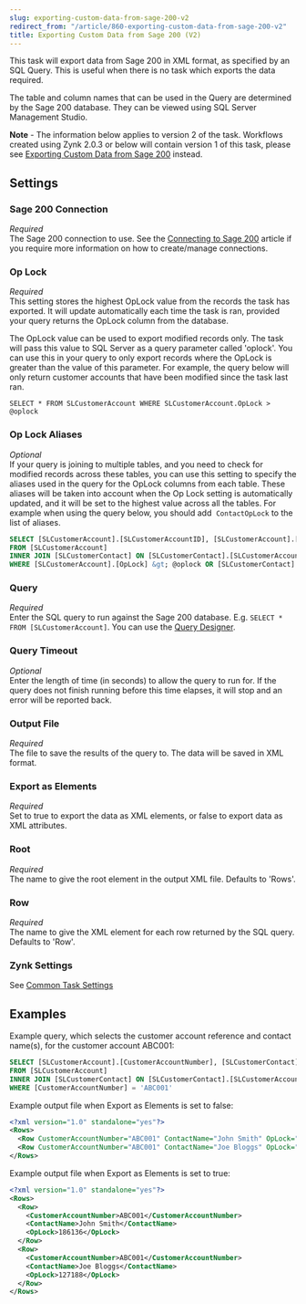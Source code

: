 ```yaml
---
slug: exporting-custom-data-from-sage-200-v2
redirect_from: "/article/860-exporting-custom-data-from-sage-200-v2"
title: Exporting Custom Data from Sage 200 (V2)
---
```

This task will export data from Sage 200 in XML format, as specified by an SQL Query. This is useful when there is no task which exports the data required.

The table and column names that can be used in the Query are determined by the Sage 200 database. They can be viewed using SQL Server Management Studio.

**Note** - The information below applies to version 2 of the task. Workflows created using Zynk 2.0.3 or below will contain version 1 of this task, please see 
[Exporting Custom Data from Sage 200](exporting-custom-data-from-sage-200) instead.

## Settings
### Sage 200 Connection
_Required_  
The Sage 200 connection to use.  See the [Connecting to Sage 200](connecting-to-sage-200) article if you require more information on how to create/manage connections.

### Op Lock
_Required_  
This setting stores the highest OpLock value from the records the task has exported. It will update automatically each time the task is ran, provided your query returns the OpLock column from the database.

The OpLock value can be used to export modified records only. The task will pass this value to SQL Server as a query parameter called 'oplock'. You can use this in your query to only export records where the OpLock is greater than the value of this parameter. For example, the query below will only return customer accounts that have been modified since the task last ran.

`SELECT * FROM SLCustomerAccount WHERE SLCustomerAccount.OpLock > @oplock` 

### Op Lock Aliases
_Optional_  
If your query is joining to multiple tables, and you need to check for modified records across these tables, you can use this setting to specify the aliases used in the query for the OpLock columns from each table. These aliases will be taken into account when the Op Lock setting is automatically updated, and it will be set to the highest value across all the tables. For example when using the query below, you should add 	`ContactOpLock` to the list of aliases.  
  
```sql
SELECT [SLCustomerAccount].[SLCustomerAccountID], [SLCustomerAccount].[OpLock], [SLCustomerContact].[ContactName], [SLCustomerContact].[OpLock] AS [ContactOpLock]
FROM [SLCustomerAccount] 
INNER JOIN [SLCustomerContact] ON [SLCustomerContact].[SLCustomerAccountID] = [SLCustomerAccount].[SLCustomerAccountID]
WHERE [SLCustomerAccount].[OpLock] &gt; @oplock OR [SLCustomerContact].[OpLock] > @oplock
```
### Query
_Required_  
Enter the SQL query to run against the Sage 200 database.  E.g. `SELECT * FROM [SLCustomerAccount]`.  You can use the [Query Designer](using-the-query-designer).  

### Query Timeout
_Optional_  
Enter the length of time (in seconds) to allow the query to run for. If the query does not finish running before this time elapses, it will stop and an error will be reported back.

### Output File
_Required_  
The file to save the results of the query to. The data will be saved in XML format.

### Export as Elements
_Required_  
Set to true to export the data as XML elements, or false to export data as XML attributes.

### Root
_Required_  
The name to give the root element in the output XML file. Defaults to 'Rows'.

### Row
_Required_  
The name to give the XML element for each row returned by the SQL query. Defaults to 'Row'.

### Zynk Settings
See [Common Task Settings](common-task-settings)

## Examples
Example query, which selects the customer account reference and contact name(s), for the customer account ABC001:

```sql
SELECT [SLCustomerAccount].[CustomerAccountNumber], [SLCustomerContact].[ContactName], CONVERT(bigint, [SLCustomerContact].[OpLock]) AS [OpLock] 
FROM [SLCustomerAccount] 
INNER JOIN [SLCustomerContact] ON [SLCustomerContact].[SLCustomerAccountID] = [SLCustomerAccount].[SLCustomerAccountID]
WHERE [CustomerAccountNumber] = 'ABC001'
```

Example output file when Export as Elements is set to false:

```xml
<?xml version="1.0" standalone="yes"?>
<Rows>
  <Row CustomerAccountNumber="ABC001" ContactName="John Smith" OpLock="186136"/>
  <Row CustomerAccountNumber="ABC001" ContactName="Joe Bloggs" OpLock="127188"/>
</Rows>
```

Example output file when Export as Elements is set to true:

```xml
<?xml version="1.0" standalone="yes"?>
<Rows>
  <Row> 
    <CustomerAccountNumber>ABC001</CustomerAccountNumber>
    <ContactName>John Smith</ContactName>
    <OpLock>186136</OpLock>
  </Row>
  <Row>
    <CustomerAccountNumber>ABC001</CustomerAccountNumber>
    <ContactName>Joe Bloggs</ContactName>
    <OpLock>127188</OpLock>
  </Row>
</Rows>
```